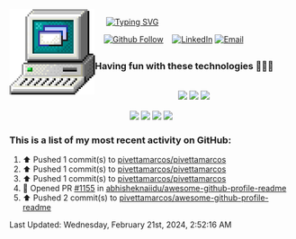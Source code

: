 <img align="left" width="152" height="152" src="https://github.com/pivettamarcos/pivettamarcos/blob/main/computer_explorer.gif">

&nbsp;&nbsp;&nbsp;&nbsp; [![Typing SVG](https://readme-typing-svg.demolab.com?font=VT323&size=25&duration=1000&pause=200&color=F7F7F7&multiline=true&repeat=false&random=false&width=600&height=100&lines=%3E+Hey!+I'm+Marcos+Pivetta+;%3E+I+work+with+Machine+Learning+and+all+stuff+related;%3E+I+also+love+contributing+to+open+source+projects)](https://git.io/typing-svg)

&nbsp;&nbsp;&nbsp;&nbsp;[![Github Follow](https://img.shields.io/github/followers/pivettamarcos?label=Follow%20Me&style=for-the-badge&labelColor=%23009999&color=%23009999)](https://github.com/pivettamarcos) &nbsp;&nbsp;  [![LinkedIn](https://img.shields.io/badge/LinkedIn-grey?style=for-the-badge&color=000080&logo=LinkedIn)](https://www.linkedin.com/in/marcos-pivetta) [![Email](https://img.shields.io/badge/Email-white?style=for-the-badge&color=000080&logo=Gmail&logoColor=white)](mailto:marcospivetta60@gmail.com)  



<!---
Ever since I joined GitHub **{{ ACCOUNT_AGE }}** years ago, I pushed **{{ COMMITS }}** commits, opened **{{ ISSUES }}** issues, submitted **{{ PULL_REQUESTS }}** pull requests, received **{{ STARS }}** stars across **{{ REPOSITORIES }}** personal projects, and contributed to **{{ REPOSITORIES_CONTRIBUTED_TO }}** public repositories.
-->

##

### **Having fun with these technologies 👨🏽‍💻**
<div align="center">

<br/>
<div>
<img src="https://img.shields.io/badge/Python%20-%2343853D.svg?&style=for-the-badge&logo=Python&logoColor=white"/>
<img src="https://img.shields.io/badge/MLFlow%20-%23007ACC.svg?&style=for-the-badge&logo=MLFlow&logoColor=white"/>
<img src="https://img.shields.io/badge/FastAPI%23%20-%23239120.svg?&style=for-the-badge&logo=FastAPI&logoColor=white"/>
</div>
<br/>
<div>
<img src="https://img.shields.io/badge/PyTorch%20-%2320232a.svg?&style=for-the-badge&logo=PyTorch&logoColor=%2361DAFB"/>
<img src="https://img.shields.io/badge/scikitlearn%20-%2335495e.svg?&style=for-the-badge&logo=scikitlearn&logoColor=%234FC08D"/>
<img src="https://img.shields.io/badge/pandas%20-%23F05033.svg?&style=for-the-badge&logo=pandas&logoColor=white"/>
  <img src="https://img.shields.io/badge/Plotly%20-%23F05033.svg?&style=for-the-badge&logo=Plotly&logoColor=white"/>
</div>
</div>

<!---
## Github Stats  
<div align="center"><img src="https://github-readme-stats.vercel.app/api?username=pivettamarcos&show_icons=true&count_private=true" align="center" /></div>  
-->

### **This is a list of my most recent activity on GitHub:**
<!--RECENT_ACTIVITY:start-->
1. ⬆️ Pushed 1 commit(s) to [pivettamarcos/pivettamarcos](https://github.com/pivettamarcos/pivettamarcos)<br>
2. ⬆️ Pushed 1 commit(s) to [pivettamarcos/pivettamarcos](https://github.com/pivettamarcos/pivettamarcos)<br>
3. ⬆️ Pushed 1 commit(s) to [pivettamarcos/pivettamarcos](https://github.com/pivettamarcos/pivettamarcos)<br>
4. 💪 Opened PR [#1155](https://github.com/abhisheknaiidu/awesome-github-profile-readme/pull/1155) in [abhisheknaiidu/awesome-github-profile-readme](https://github.com/abhisheknaiidu/awesome-github-profile-readme)<br>
5. ⬆️ Pushed 2 commit(s) to [pivettamarcos/awesome-github-profile-readme](https://github.com/pivettamarcos/awesome-github-profile-readme)<br>
<!--RECENT_ACTIVITY:end-->

<!--RECENT_ACTIVITY:last_update-->
Last Updated: Wednesday, February 21st, 2024, 2:52:16 AM
<!--RECENT_ACTIVITY:last_update_end-->
